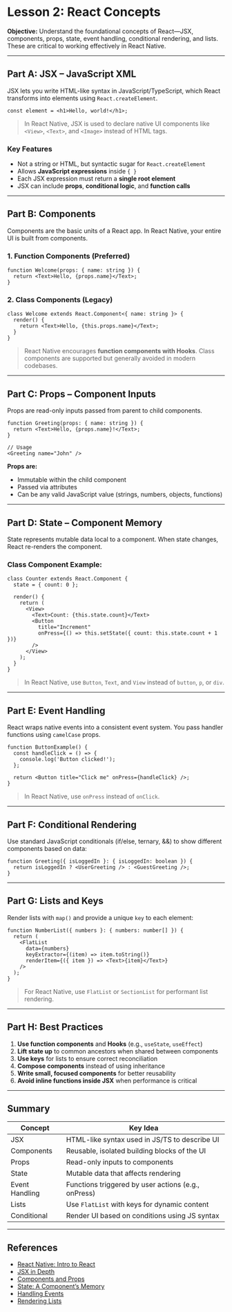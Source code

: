 # Lesson 2: React Concepts

**Objective:**
Understand the foundational concepts of React—JSX, components, props, state, event handling, conditional rendering, and lists. These are critical to working effectively in React Native.

---

## Part A: JSX – JavaScript XML

JSX lets you write HTML-like syntax in JavaScript/TypeScript, which React transforms into elements using `React.createElement`.

```tsx
const element = <h1>Hello, world!</h1>;
```

> In React Native, JSX is used to declare native UI components like `<View>`, `<Text>`, and `<Image>` instead of HTML tags.

### Key Features

* Not a string or HTML, but syntactic sugar for `React.createElement`
* Allows **JavaScript expressions** inside `{ }`
* Each JSX expression must return a **single root element**
* JSX can include **props**, **conditional logic**, and **function calls**

---

## Part B: Components

Components are the basic units of a React app. In React Native, your entire UI is built from components.

### 1. Function Components (Preferred)

```tsx
function Welcome(props: { name: string }) {
  return <Text>Hello, {props.name}</Text>;
}
```

### 2. Class Components (Legacy)

```tsx
class Welcome extends React.Component<{ name: string }> {
  render() {
    return <Text>Hello, {this.props.name}</Text>;
  }
}
```

> React Native encourages **function components with Hooks**. Class components are supported but generally avoided in modern codebases.

---

## Part C: Props – Component Inputs

Props are read-only inputs passed from parent to child components.

```tsx
function Greeting(props: { name: string }) {
  return <Text>Hello, {props.name}!</Text>;
}

// Usage
<Greeting name="John" />
```

**Props are:**

* Immutable within the child component
* Passed via attributes
* Can be any valid JavaScript value (strings, numbers, objects, functions)

---

## Part D: State – Component Memory

State represents mutable data local to a component. When state changes, React re-renders the component.

### Class Component Example:

```tsx
class Counter extends React.Component {
  state = { count: 0 };

  render() {
    return (
      <View>
        <Text>Count: {this.state.count}</Text>
        <Button
          title="Increment"
          onPress={() => this.setState({ count: this.state.count + 1 })}
        />
      </View>
    );
  }
}
```

> In React Native, use `Button`, `Text`, and `View` instead of `button`, `p`, or `div`.

---

## Part E: Event Handling

React wraps native events into a consistent event system. You pass handler functions using `camelCase` props.

```tsx
function ButtonExample() {
  const handleClick = () => {
    console.log('Button clicked!');
  };

  return <Button title="Click me" onPress={handleClick} />;
}
```

> In React Native, use `onPress` instead of `onClick`.

---

## Part F: Conditional Rendering

Use standard JavaScript conditionals (if/else, ternary, &&) to show different components based on data:

```tsx
function Greeting({ isLoggedIn }: { isLoggedIn: boolean }) {
  return isLoggedIn ? <UserGreeting /> : <GuestGreeting />;
}
```

---

## Part G: Lists and Keys

Render lists with `map()` and provide a unique `key` to each element:

```tsx
function NumberList({ numbers }: { numbers: number[] }) {
  return (
    <FlatList
      data={numbers}
      keyExtractor={(item) => item.toString()}
      renderItem={({ item }) => <Text>{item}</Text>}
    />
  );
}
```

> For React Native, use `FlatList` or `SectionList` for performant list rendering.

---

## Part H: Best Practices

1. **Use function components** and **Hooks** (e.g., `useState`, `useEffect`)
2. **Lift state up** to common ancestors when shared between components
3. **Use keys** for lists to ensure correct reconciliation
4. **Compose components** instead of using inheritance
5. **Write small, focused components** for better reusability
6. **Avoid inline functions inside JSX** when performance is critical

---

## Summary

| Concept        | Key Idea                                            |
| -------------- | --------------------------------------------------- |
| JSX            | HTML-like syntax used in JS/TS to describe UI       |
| Components     | Reusable, isolated building blocks of the UI        |
| Props          | Read-only inputs to components                      |
| State          | Mutable data that affects rendering                 |
| Event Handling | Functions triggered by user actions (e.g., onPress) |
| Lists          | Use `FlatList` with keys for dynamic content        |
| Conditional    | Render UI based on conditions using JS syntax       |

---

## References

* [React Native: Intro to React](https://reactnative.dev/docs/intro-react?utm_source=chatgpt.com)
* [JSX in Depth](https://react.dev/learn/writing-markup-with-jsx?utm_source=chatgpt.com)
* [Components and Props](https://react.dev/learn/passing-props-to-a-component?utm_source=chatgpt.com)
* [State: A Component’s Memory](https://react.dev/learn/state-a-components-memory?utm_source=chatgpt.com)
* [Handling Events](https://react.dev/learn/responding-to-events?utm_source=chatgpt.com)
* [Rendering Lists](https://react.dev/learn/rendering-lists?utm_source=chatgpt.com)
